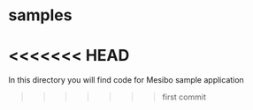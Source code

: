 # samples
<<<<<<< HEAD
=======
In this directory you will find code for Mesibo sample application


>>>>>>> first commit
